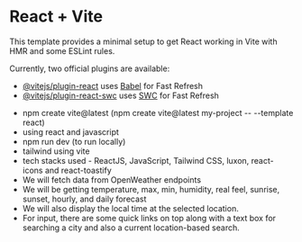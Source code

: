 # React + Vite

This template provides a minimal setup to get React working in Vite with HMR and some ESLint rules.

Currently, two official plugins are available:

- [@vitejs/plugin-react](https://github.com/vitejs/vite-plugin-react/blob/main/packages/plugin-react/README.md) uses [Babel](https://babeljs.io/) for Fast Refresh
- [@vitejs/plugin-react-swc](https://github.com/vitejs/vite-plugin-react-swc) uses [SWC](https://swc.rs/) for Fast Refresh


* npm create vite@latest (npm create vite@latest my-project -- --template react)
* using react and javascript
* npm run dev (to run locally)
* tailwind using vite
* tech stacks used - ReactJS, JavaScript, Tailwind CSS, luxon, react-icons and react-toastify
* We will fetch data from OpenWeather endpoints
* We will be getting temperature, max, min, humidity, real feel, sunrise, sunset, hourly, and daily forecast
* We will also display the local time at the selected location.
* For input, there are some quick links on top along with a text box for searching a city and also a current location-based search.

